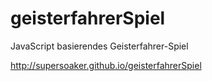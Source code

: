 geisterfahrerSpiel
==================

JavaScript basierendes Geisterfahrer-Spiel

http://supersoaker.github.io/geisterfahrerSpiel
